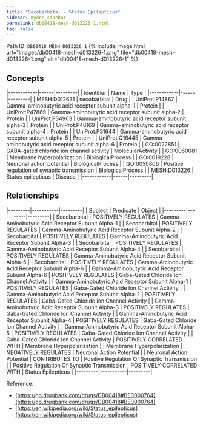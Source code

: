 ```yaml
---
title: "Secobarbital - Status Epilepticus"
sidebar: mydoc_sidebar
permalink: db00418-mesh-d013226-1.html
toc: false 
---
```



Path ID: `DB00418_MESH_D013226_1`
{% include image.html url="images/db00418-mesh-d013226-1.png" file="db00418-mesh-d013226-1.png" alt="db00418-mesh-d013226-1" %}

## Concepts

|------------|------|---------|
| Identifier | Name | Type    |
|------------|------|---------|
| MESH:D012631 | secobarbital | Drug |
| UniProt:P14867 | Gamma-aminobutyric acid receptor subunit alpha-1 | Protein |
| UniProt:P47869 | Gamma-aminobutyric acid receptor subunit alpha-2 | Protein |
| UniProt:P34903 | Gamma-aminobutyric acid receptor subunit alpha-3 | Protein |
| UniProt:P48169 | Gamma-aminobutyric acid receptor subunit alpha-4 | Protein |
| UniProt:P31644 | Gamma-aminobutyric acid receptor subunit alpha-5 | Protein |
| UniProt:Q16445 | Gamma-aminobutyric acid receptor subunit alpha-6 | Protein |
| GO:0022851 | GABA-gated chloride ion channel activity | MolecularActivity |
| GO:0060081 | Membrane hyperpolarization | BiologicalProcess |
| GO:0019228 | Neuronal action potential | BiologicalProcess |
| GO:0050806 | Positive regulation of synaptic transmission | BiologicalProcess |
| MESH:D013226 | Status epilepticus | Disease |
|------------|------|---------|

## Relationships

|---------|-----------|---------|
| Subject | Predicate | Object  |
|---------|-----------|---------|
| Secobarbital | POSITIVELY REGULATES | Gamma-Aminobutyric Acid Receptor Subunit Alpha-1 |
| Secobarbital | POSITIVELY REGULATES | Gamma-Aminobutyric Acid Receptor Subunit Alpha-2 |
| Secobarbital | POSITIVELY REGULATES | Gamma-Aminobutyric Acid Receptor Subunit Alpha-3 |
| Secobarbital | POSITIVELY REGULATES | Gamma-Aminobutyric Acid Receptor Subunit Alpha-4 |
| Secobarbital | POSITIVELY REGULATES | Gamma-Aminobutyric Acid Receptor Subunit Alpha-5 |
| Secobarbital | POSITIVELY REGULATES | Gamma-Aminobutyric Acid Receptor Subunit Alpha-6 |
| Gamma-Aminobutyric Acid Receptor Subunit Alpha-6 | POSITIVELY REGULATES | Gaba-Gated Chloride Ion Channel Activity |
| Gamma-Aminobutyric Acid Receptor Subunit Alpha-1 | POSITIVELY REGULATES | Gaba-Gated Chloride Ion Channel Activity |
| Gamma-Aminobutyric Acid Receptor Subunit Alpha-2 | POSITIVELY REGULATES | Gaba-Gated Chloride Ion Channel Activity |
| Gamma-Aminobutyric Acid Receptor Subunit Alpha-3 | POSITIVELY REGULATES | Gaba-Gated Chloride Ion Channel Activity |
| Gamma-Aminobutyric Acid Receptor Subunit Alpha-4 | POSITIVELY REGULATES | Gaba-Gated Chloride Ion Channel Activity |
| Gamma-Aminobutyric Acid Receptor Subunit Alpha-5 | POSITIVELY REGULATES | Gaba-Gated Chloride Ion Channel Activity |
| Gaba-Gated Chloride Ion Channel Activity | POSITIVELY CORRELATED WITH | Membrane Hyperpolarization |
| Membrane Hyperpolarization | NEGATIVELY REGULATES | Neuronal Action Potential |
| Neuronal Action Potential | CONTRIBUTES TO | Positive Regulation Of Synaptic Transmission |
| Positive Regulation Of Synaptic Transmission | POSITIVELY CORRELATED WITH | Status Epilepticus |
|---------|-----------|---------|

Reference: 
  - [https://go.drugbank.com/drugs/DB00418#BE0000764](https://go.drugbank.com/drugs/DB00418#BE0000764)
  - [https://en.wikipedia.org/wiki/Status_epilepticus](https://en.wikipedia.org/wiki/Status_epilepticus)
